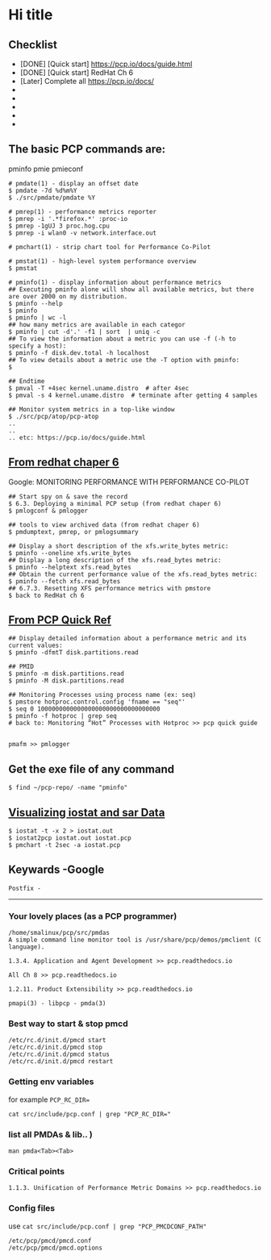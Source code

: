 # Hi title

## Checklist
- [DONE] [Quick start] https://pcp.io/docs/guide.html  
- [DONE] [Quick start] RedHat Ch 6  
- [Later] Complete all https://pcp.io/docs/    
-  
-  
-  
-  
-  

## The basic PCP commands are:
pminfo
pmie
pmieconf


```
# pmdate(1) - display an offset date
$ pmdate -7d %d%m%Y
$ ./src/pmdate/pmdate %Y

# pmrep(1) - performance metrics reporter
$ pmrep -i '.*firefox.*' :proc-io
$ pmrep -1gUJ 3 proc.hog.cpu
$ pmrep -i wlan0 -v network.interface.out

# pmchart(1) - strip chart tool for Performance Co-Pilot

# pmstat(1) - high-level system performance overview
$ pmstat

# pminfo(1) - display information about performance metrics
## Executing pminfo alone will show all available metrics, but there are over 2000 on my distribution.
$ pminfo --help
$ pminfo
$ pminfo | wc -l
## how many metrics are available in each categor
$ pminfo | cut -d'.' -f1 | sort  | uniq -c
## To view the information about a metric you can use -f (-h to specify a host):
$ pminfo -f disk.dev.total -h localhost
## To view details about a metric use the -T option with pminfo:
$

## Endtime
$ pmval -T +4sec kernel.uname.distro  # after 4sec
$ pmval -s 4 kernel.uname.distro  # terminate after getting 4 samples

## Monitor system metrics in a top-like window
$ ./src/pcp/atop/pcp-atop
..
..
.. etc: https://pcp.io/docs/guide.html
```
## [From redhat chaper 6](https://access.redhat.com/documentation/en-us/red_hat_enterprise_linux/8/html/monitoring_and_managing_system_status_and_performance/monitoring-performance-with-performance-co-pilot_monitoring-and-managing-system-status-and-performance#tools-distributed-with-pcp_monitoring-performance-with-performance-co-pilot)
Google: MONITORING PERFORMANCE WITH PERFORMANCE CO-PILOT  
```
## Start spy on & save the record
$ 6.3. Deploying a minimal PCP setup (from redhat chaper 6)
$ pmlogconf & pmlogger

## tools to view archived data (from redhat chaper 6)
$ pmdumptext, pmrep, or pmlogsummary

## Display a short description of the xfs.write_bytes metric:
$ pminfo --oneline xfs.write_bytes
## Display a long description of the xfs.read_bytes metric:
$ pminfo --helptext xfs.read_bytes
## Obtain the current performance value of the xfs.read_bytes metric:
$ pminfo --fetch xfs.read_bytes
## 6.7.3. Resetting XFS performance metrics with pmstore
$ back to RedHat ch 6

```
## [From PCP Quick Ref](https://pcp.io/docs/guide.html)
```
## Display detailed information about a performance metric and its current values:
$ pminfo -dfmtT disk.partitions.read

## PMID
$ pminfo -m disk.partitions.read
$ pminfo -M disk.partitions.read

## Monitoring Processes using process name (ex: seq)
$ pmstore hotproc.control.config 'fname == "seq"'
$ seq 0 1000000000000000000000000000000000
$ pminfo -f hotproc | grep seq
# back to: Monitoring “Hot” Processes with Hotproc >> pcp quick guide


```

```
pmafm >> pmlogger 
```

## Get the exe file of any command
```
$ find ~/pcp-repo/ -name "pminfo"
```


## [Visualizing iostat and sar Data](https://pcp.io/docs/guide.html)
```
$ iostat -t -x 2 > iostat.out
$ iostat2pcp iostat.out iostat.pcp
$ pmchart -t 2sec -a iostat.pcp
```




## Keywards -Google
```
Postfix - 
```

---------------------------------------
### Your lovely places (as a PCP programmer)
```
/home/smalinux/pcp/src/pmdas
A simple command line monitor tool is /usr/share/pcp/demos/pmclient (C language).

1.3.4. Application and Agent Development >> pcp.readthedocs.io

All Ch 8 >> pcp.readthedocs.io

1.2.11. Product Extensibility >> pcp.readthedocs.io

pmapi(3) - libpcp - pmda(3)
```

### Best way to start & stop pmcd
```
/etc/rc.d/init.d/pmcd start
/etc/rc.d/init.d/pmcd stop
/etc/rc.d/init.d/pmcd status
/etc/rc.d/init.d/pmcd restart
```
### Getting env variables
for example `PCP_RC_DIR=`
```
cat src/include/pcp.conf | grep "PCP_RC_DIR="
```
### list all PMDAs & lib.. )
```
man pmda<Tab><Tab>
```

### Critical points
```
1.1.3. Unification of Performance Metric Domains >> pcp.readthedocs.io

```

### Config files
use `cat src/include/pcp.conf | grep "PCP_PMCDCONF_PATH"`
```
/etc/pcp/pmcd/pmcd.conf
/etc/pcp/pmcd/pmcd.options
```
